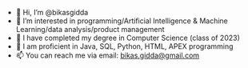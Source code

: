 - 👋 Hi, I’m @bikasgidda
- 👀 I’m interested in programming/Artificial Intelligence & Machine Learning/data analysis/product management
- 🌱 I have completed my degree in Computer Science (class of 2023)
- 🌱 I am proficient in Java, SQL, Python, HTML, APEX programming 
- 📫 You can reach me via email: bikas.gidda@gmail.com

<!---
bikasgidda/bikasgidda is a ✨ special ✨ repository because its `README.md` (this file) appears on your GitHub profile.
You can click the Preview link to take a look at your changes.
--->

